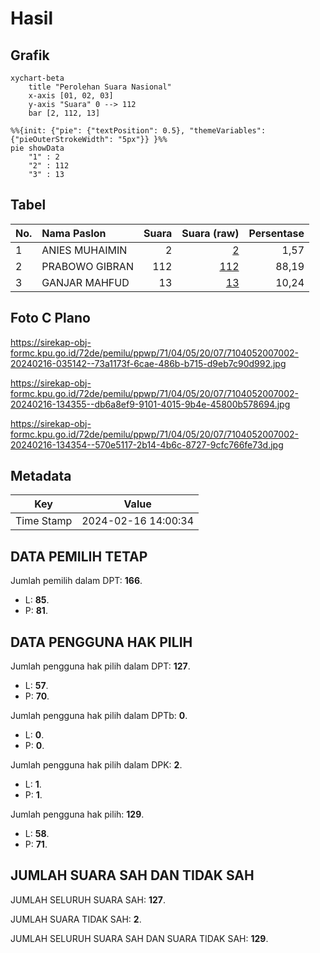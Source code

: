 # Hasil

## Grafik

```mermaid
xychart-beta
    title "Perolehan Suara Nasional"
    x-axis [01, 02, 03]
    y-axis "Suara" 0 --> 112
    bar [2, 112, 13]
```

```mermaid
%%{init: {"pie": {"textPosition": 0.5}, "themeVariables": {"pieOuterStrokeWidth": "5px"}} }%%
pie showData
    "1" : 2
    "2" : 112
    "3" : 13
```

## Tabel

| No. | Nama Paslon    | Suara | Suara (raw) | Persentase |
|:--- |:-------------- | -----:| -----------:| ----------:|
| 1   | ANIES MUHAIMIN | 2     | [2][p-1]    | 1,57       |
| 2   | PRABOWO GIBRAN | 112   | [112][p-2]  | 88,19      |
| 3   | GANJAR MAHFUD  | 13    | [13][p-3]   | 10,24      |


[p-1]: https://github.com/gigit-pemilu/pemilu-2024/blob/main/pilpres/hitung-suara/sub/71-sulawesi-utara/sub/04-kepulauan-talaud/sub/05-nanusa/sub/2007-karatung-tengah/sub/002-tps/sub/paslon-1.txt
[p-2]: https://github.com/gigit-pemilu/pemilu-2024/blob/main/pilpres/hitung-suara/sub/71-sulawesi-utara/sub/04-kepulauan-talaud/sub/05-nanusa/sub/2007-karatung-tengah/sub/002-tps/sub/paslon-2.txt
[p-3]: https://github.com/gigit-pemilu/pemilu-2024/blob/main/pilpres/hitung-suara/sub/71-sulawesi-utara/sub/04-kepulauan-talaud/sub/05-nanusa/sub/2007-karatung-tengah/sub/002-tps/sub/paslon-3.txt

## Foto C Plano

https://sirekap-obj-formc.kpu.go.id/72de/pemilu/ppwp/71/04/05/20/07/7104052007002-20240216-035142--73a1173f-6cae-486b-b715-d9eb7c90d992.jpg

https://sirekap-obj-formc.kpu.go.id/72de/pemilu/ppwp/71/04/05/20/07/7104052007002-20240216-134355--db6a8ef9-9101-4015-9b4e-45800b578694.jpg

https://sirekap-obj-formc.kpu.go.id/72de/pemilu/ppwp/71/04/05/20/07/7104052007002-20240216-134354--570e5117-2b14-4b6c-8727-9cfc766fe73d.jpg


## Metadata

| Key        | Value               |
| ---------- | ------------------- |
| Time Stamp | 2024-02-16 14:00:34 |


## DATA PEMILIH TETAP

Jumlah pemilih dalam DPT: **166**.
 * L: **85**.
 * P: **81**.

## DATA PENGGUNA HAK PILIH

Jumlah pengguna hak pilih dalam DPT: **127**.
 * L: **57**.
 * P: **70**.

Jumlah pengguna hak pilih dalam DPTb: **0**.
 * L: **0**.
 * P: **0**.

Jumlah pengguna hak pilih dalam DPK: **2**.
 * L: **1**.
 * P: **1**.

Jumlah pengguna hak pilih: **129**.
 * L: **58**.
 * P: **71**.

## JUMLAH SUARA SAH DAN TIDAK SAH

JUMLAH SELURUH SUARA SAH: **127**.

JUMLAH SUARA TIDAK SAH: **2**.

JUMLAH SELURUH SUARA SAH DAN SUARA TIDAK SAH: **129**.


